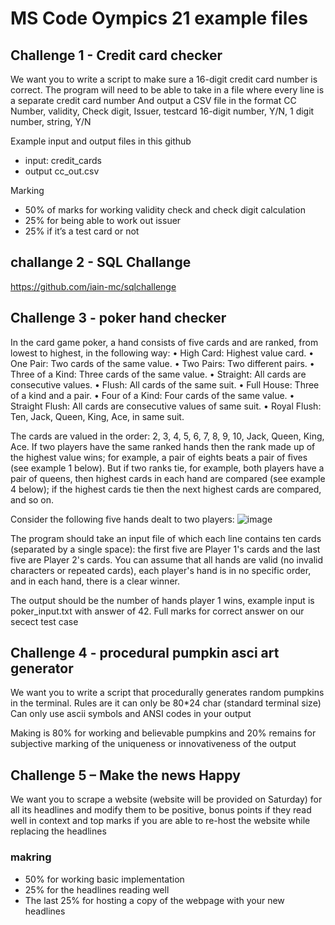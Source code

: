 # MS Code Oympics 21 example files

## Challenge 1 - Credit card checker
We want you to write a script to make sure a 16-digit credit card number is correct.
The program will need to be able to take in a file where every line is a separate credit card
number
And output a CSV file in the format
CC Number, validity, Check digit, Issuer, testcard
16-digit number, Y/N, 1 digit number, string, Y/N

Example input and output files in this github 
 - input: credit_cards
 - output cc_out.csv 

Marking
* 50% of marks for working validity check and check digit calculation
* 25% for being able to work out issuer
* 25% if it’s a test card or not

## challange 2 - SQL Challange 
 https://github.com/iain-mc/sqlchallenge

## Challenge 3 - poker hand checker

In the card game poker, a hand consists of five cards and are ranked, from
lowest to highest, in the following way:
• High Card: Highest value card.
• One Pair: Two cards of the same value.
• Two Pairs: Two different pairs.
• Three of a Kind: Three cards of the same value.
• Straight: All cards are consecutive values.
• Flush: All cards of the same suit.
• Full House: Three of a kind and a pair.
• Four of a Kind: Four cards of the same value.
• Straight Flush: All cards are consecutive values of same suit.
• Royal Flush: Ten, Jack, Queen, King, Ace, in same suit.

The cards are valued in the order:
2, 3, 4, 5, 6, 7, 8, 9, 10, Jack, Queen, King, Ace.
If two players have the same ranked hands then the rank made up of the highest
value wins; for example, a pair of eights beats a pair of fives (see example 1
below). But if two ranks tie, for example, both players have a pair of queens, then
highest cards in each hand are compared (see example 4 below); if the highest
cards tie then the next highest cards are compared, and so on.

Consider the following five hands dealt to two players:
![image](https://user-images.githubusercontent.com/9115943/139530107-6406f7fa-9ecb-4aa7-894a-3cde3da57a72.png)

The program should take an input file of which each line contains ten cards
(separated by a single space): the first five are Player 1's cards and the last five
are Player 2's cards. You can assume that all hands are valid (no invalid
characters or repeated cards), each player's hand is in no specific order, and in
each hand, there is a clear winner.

The output should be the number of hands player 1 wins, example input is poker_input.txt with answer of 42. Full marks for correct answer on our secect test case 

## Challenge 4 - procedural pumpkin asci art generator
We want you to write a script that procedurally generates random pumpkins in the
terminal.
Rules are it can only be 80*24 char (standard terminal size)
Can only use ascii symbols and ANSI codes in your output

Making is 80% for working and believable pumpkins and 20% remains for subjective
marking of the uniqueness or innovativeness of the output

## Challenge 5 – Make the news Happy
We want you to scrape a website (website will be provided on Saturday) for all its
headlines and modify them to be positive, bonus points if they read well in context
and top marks if you are able to re-host the website while replacing the headlines

### makring 
* 50% for working basic implementation
* 25% for the headlines reading well
* The last 25% for hosting a copy of the webpage with your new headlines
